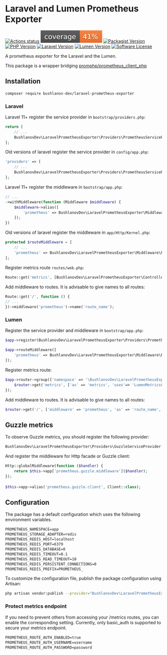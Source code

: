 # Laravel and Lumen Prometheus Exporter

[![Actions status](https://github.com/BushlanovDev/laravel-prometheus-exporter/actions/workflows/ci.yml/badge.svg?style=flat-square)](https://github.com/BushlanovDev/laravel-prometheus-exporter/actions)
[![Coverage](https://raw.githubusercontent.com/BushlanovDev/laravel-prometheus-exporter/refs/heads/main/.github/badge-coverage.svg?v=1)](https://github.com/BushlanovDev/laravel-prometheus-exporter/actions)
[![Packagist Version](https://img.shields.io/packagist/v/bushlanov-dev/laravel-prometheus-exporter.svg?style=flat-square)](https://packagist.org/packages/bushlanov-dev/laravel-prometheus-exporter)
[![PHP Version](https://img.shields.io/badge/php-%3E%3D%208.1-8892BF.svg?style=flat-square)]()
[![Laravel Version](https://img.shields.io/badge/Laravel-9.x,%2010.x,%2011.x,%2012.x-brightgreen.svg?style=flat-square)]()
[![Lumen Version](https://img.shields.io/badge/Lumen-9.x,%2010.x,%2011.x-brightgreen.svg?style=flat-square)]()
[![Software License](https://img.shields.io/badge/license-MIT-brightgreen.svg?style=flat-square)](LICENSE)

A prometheus exporter for the Laravel and the Lumen.

This package is a wrapper bridging [promphp/prometheus_client_php](https://github.com/promphp/prometheus_client_php)

## Installation

```bash
composer require bushlanov-dev/laravel-prometheus-exporter
```

### Laravel

Laravel 11+ register the service provider in `bootstrap/providers.php`:
```php
return [
    // ...
    BushlanovDev\LaravelPrometheusExporter\Providers\PrometheusServiceProvider::class,
];
```

Old versions of laravel register the service provider in `config/app.php`:
```php
'providers' => [
    // ...
    BushlanovDev\LaravelPrometheusExporter\Providers\PrometheusServiceProvider::class,
];
```

Laravel 11+ register the middleware in `bootstrap/app.php`:
```php
// ...
->withMiddleware(function (Middleware $middleware) {
    $middleware->alias([
        'prometheus' => BushlanovDev\LaravelPrometheusExporter\Middleware\PrometheusLaravelMiddleware::class,
    ]);
})
```

Old versions of laravel register the middleware in `app/Http/Kernel.php`:
```php
protected $routeMiddleware = [
    // ...
    'prometheus' => BushlanovDev\LaravelPrometheusExporter\Middleware\PrometheusLaravelMiddleware::class,
];
```

Register metrics route `routes/web.php`:
```php
Route::get('metrics', [BushlanovDev\LaravelPrometheusExporter\Controllers\LaravelMetricsController::class, 'metrics']);
```

Add middleware to routes. It is advisable to give names to all routes:
```php
Route::get('/', function () {
// ...
})->middleware('prometheus')->name('route_name');
```

### Lumen

Register the service provider and middleware in `bootstrap/app.php`:
```php
$app->register(BushlanovDev\LaravelPrometheusExporter\Providers\PrometheusServiceProvider::class);
```

```php
$app->routeMiddleware([
    'prometheus' => BushlanovDev\LaravelPrometheusExporter\Middleware\PrometheusLumenMiddleware::class,
]);
```

Register metrics route:
```php
$app->router->group(['namespace' => '\BushlanovDev\LaravelPrometheusExporter\Controllers'], function ($router) {
    $router->get('metrics', ['as' => 'metrics', 'uses'=> 'LumenMetricsController' . '@metrics']);
});
```

Add middleware to routes. It is advisable to give names to all routes:
```php
$router->get('/', ['middleware' => 'prometheus', 'as' => 'route_name', function () use ($router) {/*...*/}]);
```

## Guzzle metrics

To observe Guzzle metrics, you should register the following provider:
```php
BushlanovDev\LaravelPrometheusExporter\Providers\GuzzleServiceProvider::class
```

And register the middleware for Http facade or Guzzle client:
```php
Http::globalMiddleware(function ($handler) {
    return $this->app['prometheus.guzzle.middleware']($handler);
});

$this->app->alias('prometheus.guzzle.client', Client::class);
```

## Configuration

The package has a default configuration which uses the following environment variables.
```environment
PROMETHEUS_NAMESPACE=app
PROMETHEUS_STORAGE_ADAPTER=redis
PROMETHEUS_REDIS_HOST=localhost
PROMETHEUS_REDIS_PORT=6379
PROMETHEUS_REDIS_DATABASE=0
PROMETHEUS_REDIS_TIMEOUT=0.1
PROMETHEUS_REDIS_READ_TIMEOUT=10
PROMETHEUS_REDIS_PERSISTENT_CONNECTIONS=0
PROMETHEUS_REDIS_PREFIX=PROMETHEUS_
```

To customize the configuration file, publish the package configuration using Artisan:
```bash
php artisan vendor:publish --provider="BushlanovDev\LaravelPrometheusExporter\Providers\PrometheusServiceProvider"
```

### Protect metrics endpoint

If you need to prevent others from accessing your /metrics routes, you can enable the corresponding setting. 
Currently, only basic_auth is supported to secure your metrics endpoint.
```environment
PROMETHEUS_ROUTE_AUTH_ENABLED=true
PROMETHEUS_ROUTE_AUTH_USERNAME=username
PROMETHEUS_ROUTE_AUTH_PASSWORD=password
```
